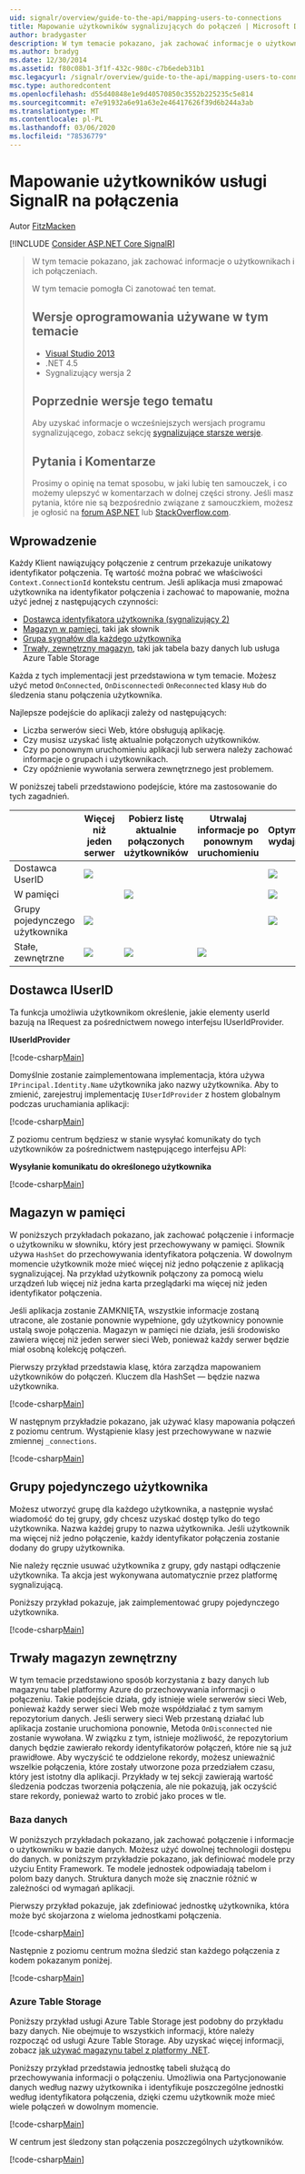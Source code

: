 ```yaml
---
uid: signalr/overview/guide-to-the-api/mapping-users-to-connections
title: Mapowanie użytkowników sygnalizujących do połączeń | Microsoft Docs
author: bradygaster
description: W tym temacie pokazano, jak zachować informacje o użytkownikach i ich połączeniach. W tym temacie pomogła Ci zanotować ten temat. Wersje oprogramowania używane w tym temacie...
ms.author: bradyg
ms.date: 12/30/2014
ms.assetid: f80c08b1-3f1f-432c-980c-c7b6edeb31b1
msc.legacyurl: /signalr/overview/guide-to-the-api/mapping-users-to-connections
msc.type: authoredcontent
ms.openlocfilehash: d55d40848e1e9d40570850c3552b225235c5e814
ms.sourcegitcommit: e7e91932a6e91a63e2e46417626f39d6b244a3ab
ms.translationtype: MT
ms.contentlocale: pl-PL
ms.lasthandoff: 03/06/2020
ms.locfileid: "78536779"
---
```

# <a name="mapping-signalr-users-to-connections"></a>Mapowanie użytkowników usługi SignalR na połączenia

Autor [FitzMacken](https://github.com/tfitzmac)

[!INCLUDE [Consider ASP.NET Core SignalR](~/includes/signalr/signalr-version-disambiguation.md)]

> W tym temacie pokazano, jak zachować informacje o użytkownikach i ich połączeniach.
>
> W tym temacie pomogła Ci zanotować ten temat.
>
> ## <a name="software-versions-used-in-this-topic"></a>Wersje oprogramowania używane w tym temacie
>
>
> - [Visual Studio 2013](https://my.visualstudio.com/Downloads?q=visual%20studio%202013)
> - .NET 4.5
> - Sygnalizujący wersja 2
>
>
>
> ## <a name="previous-versions-of-this-topic"></a>Poprzednie wersje tego tematu
>
> Aby uzyskać informacje o wcześniejszych wersjach programu sygnalizującego, zobacz sekcję [sygnalizujące starsze wersje](../older-versions/index.md).
>
> ## <a name="questions-and-comments"></a>Pytania i Komentarze
>
> Prosimy o opinię na temat sposobu, w jaki lubię ten samouczek, i co możemy ulepszyć w komentarzach w dolnej części strony. Jeśli masz pytania, które nie są bezpośrednio związane z samouczkiem, możesz je ogłosić na [forum ASP.NET](https://forums.asp.net/1254.aspx/1?ASP+NET+SignalR) lub [StackOverflow.com](http://stackoverflow.com/).

## <a name="introduction"></a>Wprowadzenie

Każdy Klient nawiązujący połączenie z centrum przekazuje unikatowy identyfikator połączenia. Tę wartość można pobrać we właściwości `Context.ConnectionId` kontekstu centrum. Jeśli aplikacja musi zmapować użytkownika na identyfikator połączenia i zachować to mapowanie, można użyć jednej z następujących czynności:

- [Dostawca identyfikatora użytkownika (sygnalizujący 2)](#IUserIdProvider)
- [Magazyn w pamięci](#inmemory), taki jak słownik
- [Grupa sygnałów dla każdego użytkownika](#groups)
- [Trwały, zewnętrzny magazyn](#database), taki jak tabela bazy danych lub usługa Azure Table Storage

Każda z tych implementacji jest przedstawiona w tym temacie. Możesz użyć metod `OnConnected`, `OnDisconnected`i `OnReconnected` klasy `Hub` do śledzenia stanu połączenia użytkownika.

Najlepsze podejście do aplikacji zależy od następujących:

- Liczba serwerów sieci Web, które obsługują aplikację.
- Czy musisz uzyskać listę aktualnie połączonych użytkowników.
- Czy po ponownym uruchomieniu aplikacji lub serwera należy zachować informacje o grupach i użytkownikach.
- Czy opóźnienie wywołania serwera zewnętrznego jest problemem.

W poniższej tabeli przedstawiono podejście, które ma zastosowanie do tych zagadnień.

|  | Więcej niż jeden serwer | Pobierz listę aktualnie połączonych użytkowników | Utrwalaj informacje po ponownym uruchomieniu | Optymalna wydajność |
| --- | --- | --- | --- | --- |
| Dostawca UserID | ![](mapping-users-to-connections/_static/image1.png) |  |  | ![](mapping-users-to-connections/_static/image2.png) |
| W pamięci |  | ![](mapping-users-to-connections/_static/image3.png) |  | ![](mapping-users-to-connections/_static/image4.png) |
| Grupy pojedynczego użytkownika | ![](mapping-users-to-connections/_static/image5.png) |  |  | ![](mapping-users-to-connections/_static/image6.png) |
| Stałe, zewnętrzne | ![](mapping-users-to-connections/_static/image7.png) | ![](mapping-users-to-connections/_static/image8.png) | ![](mapping-users-to-connections/_static/image9.png) |  |

<a id="IUserIdProvider"></a>

## <a name="iuserid-provider"></a>Dostawca IUserID

Ta funkcja umożliwia użytkownikom określenie, jakie elementy userId bazują na IRequest za pośrednictwem nowego interfejsu IUserIdProvider.

**IUserIdProvider**

[!code-csharp[Main](mapping-users-to-connections/samples/sample1.cs)]

Domyślnie zostanie zaimplementowana implementacja, która używa `IPrincipal.Identity.Name` użytkownika jako nazwy użytkownika. Aby to zmienić, zarejestruj implementację `IUserIdProvider` z hostem globalnym podczas uruchamiania aplikacji:

[!code-csharp[Main](mapping-users-to-connections/samples/sample2.cs)]

Z poziomu centrum będziesz w stanie wysyłać komunikaty do tych użytkowników za pośrednictwem następującego interfejsu API:

**Wysyłanie komunikatu do określonego użytkownika**

[!code-csharp[Main](mapping-users-to-connections/samples/sample3.cs?highlight=5)]

<a id="inmemory"></a>

## <a name="in-memory-storage"></a>Magazyn w pamięci

W poniższych przykładach pokazano, jak zachować połączenie i informacje o użytkowniku w słowniku, który jest przechowywany w pamięci. Słownik używa `HashSet` do przechowywania identyfikatora połączenia. W dowolnym momencie użytkownik może mieć więcej niż jedno połączenie z aplikacją sygnalizującej. Na przykład użytkownik połączony za pomocą wielu urządzeń lub więcej niż jedna karta przeglądarki ma więcej niż jeden identyfikator połączenia.

Jeśli aplikacja zostanie ZAMKNIĘTA, wszystkie informacje zostaną utracone, ale zostanie ponownie wypełnione, gdy użytkownicy ponownie ustalą swoje połączenia. Magazyn w pamięci nie działa, jeśli środowisko zawiera więcej niż jeden serwer sieci Web, ponieważ każdy serwer będzie miał osobną kolekcję połączeń.

Pierwszy przykład przedstawia klasę, która zarządza mapowaniem użytkowników do połączeń. Kluczem dla HashSet — będzie nazwa użytkownika.

[!code-csharp[Main](mapping-users-to-connections/samples/sample4.cs)]

W następnym przykładzie pokazano, jak używać klasy mapowania połączeń z poziomu centrum. Wystąpienie klasy jest przechowywane w nazwie zmiennej `_connections`.

[!code-csharp[Main](mapping-users-to-connections/samples/sample5.cs)]

<a id="groups"></a>

## <a name="single-user-groups"></a>Grupy pojedynczego użytkownika

Możesz utworzyć grupę dla każdego użytkownika, a następnie wysłać wiadomość do tej grupy, gdy chcesz uzyskać dostęp tylko do tego użytkownika. Nazwa każdej grupy to nazwa użytkownika. Jeśli użytkownik ma więcej niż jedno połączenie, każdy identyfikator połączenia zostanie dodany do grupy użytkownika.

Nie należy ręcznie usuwać użytkownika z grupy, gdy nastąpi odłączenie użytkownika. Ta akcja jest wykonywana automatycznie przez platformę sygnalizującą.

Poniższy przykład pokazuje, jak zaimplementować grupy pojedynczego użytkownika.

[!code-csharp[Main](mapping-users-to-connections/samples/sample6.cs)]

<a id="database"></a>

## <a name="permanent-external-storage"></a>Trwały magazyn zewnętrzny

W tym temacie przedstawiono sposób korzystania z bazy danych lub magazynu tabel platformy Azure do przechowywania informacji o połączeniu. Takie podejście działa, gdy istnieje wiele serwerów sieci Web, ponieważ każdy serwer sieci Web może współdziałać z tym samym repozytorium danych. Jeśli serwery sieci Web przestaną działać lub aplikacja zostanie uruchomiona ponownie, Metoda `OnDisconnected` nie zostanie wywołana. W związku z tym, istnieje możliwość, że repozytorium danych będzie zawierało rekordy identyfikatorów połączeń, które nie są już prawidłowe. Aby wyczyścić te oddzielone rekordy, możesz unieważnić wszelkie połączenia, które zostały utworzone poza przedziałem czasu, który jest istotny dla aplikacji. Przykłady w tej sekcji zawierają wartość śledzenia podczas tworzenia połączenia, ale nie pokazują, jak oczyścić stare rekordy, ponieważ warto to zrobić jako proces w tle.

### <a name="database"></a>Baza danych

W poniższych przykładach pokazano, jak zachować połączenie i informacje o użytkowniku w bazie danych. Możesz użyć dowolnej technologii dostępu do danych. w poniższym przykładzie pokazano, jak definiować modele przy użyciu Entity Framework. Te modele jednostek odpowiadają tabelom i polom bazy danych. Struktura danych może się znacznie różnić w zależności od wymagań aplikacji.

Pierwszy przykład pokazuje, jak zdefiniować jednostkę użytkownika, która może być skojarzona z wieloma jednostkami połączenia.

[!code-csharp[Main](mapping-users-to-connections/samples/sample7.cs)]

Następnie z poziomu centrum można śledzić stan każdego połączenia z kodem pokazanym poniżej.

[!code-csharp[Main](mapping-users-to-connections/samples/sample8.cs)]

<a id="azure"></a>
### <a name="azure-table-storage"></a>Azure Table Storage

Poniższy przykład usługi Azure Table Storage jest podobny do przykładu bazy danych. Nie obejmuje to wszystkich informacji, które należy rozpocząć od usługi Azure Table Storage. Aby uzyskać więcej informacji, zobacz [jak używać magazynu tabel z platformy .NET](https://azure.microsoft.com/documentation/articles/storage-dotnet-how-to-use-tables/).

Poniższy przykład przedstawia jednostkę tabeli służącą do przechowywania informacji o połączeniu. Umożliwia ona Partycjonowanie danych według nazwy użytkownika i identyfikuje poszczególne jednostki według identyfikatora połączenia, dzięki czemu użytkownik może mieć wiele połączeń w dowolnym momencie.

[!code-csharp[Main](mapping-users-to-connections/samples/sample9.cs)]

W centrum jest śledzony stan połączenia poszczególnych użytkowników.

[!code-csharp[Main](mapping-users-to-connections/samples/sample10.cs)]
